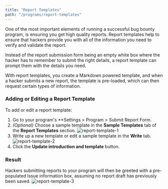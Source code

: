```yaml
---
title: "Report Templates"
path: "/programs/report-templates"
---
```


One of the most important elements of running a successful bug bounty program, is ensuring you get high quality reports. Report templates help to ensure that hackers provide you with all of the information you need to verify and validate the report. 

Instead of the report submission form being an empty white box where the hacker has to remember to submit the right details, a report template can prompt them with the details you need.

With report templates, you create a Markdown powered template, and when a hacker submits a new report, the template is pre-loaded, which can then request certain types of information. 

### Adding or Editing a Report Template
To add or edit a report template:
1. Go to your program's **Settings > Program > Submit Report Form.
2. *(Optional)* Choose a sample template in the **Sample Templates** tab of the **Report Templates** section. 
   ![report-template-1](https://github.com/Hacker0x01/docs.hackerone.com/blob/master/docs/programs/images/report-template-1.png?raw=true)
3. Write up a new template or edit a sample template in the **Write** tab.
   ![report-template-2](https://github.com/Hacker0x01/docs.hackerone.com/blob/master/docs/programs/images/report-template-2.png?raw=true)
3. Click the **Update introduction and template** button. 
  
### Result 
Hackers submitting reports to your program will then be greeted with a pre-populated Issue information box, assuming no report draft has previously been saved.
![report-template-3](https://github.com/Hacker0x01/docs.hackerone.com/blob/master/docs/programs/images/report-template-3.png?raw=true)
